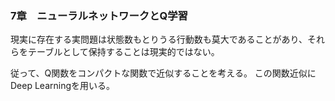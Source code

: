 ### 7章　ニューラルネットワークとQ学習

現実に存在する実問題は状態数もとりうる行動数も莫大であることがあり、それらをテーブルとして保持することは現実的ではない。

従って、Q関数をコンパクトな関数で近似することを考える。
この関数近似にDeep Learningを用いる。